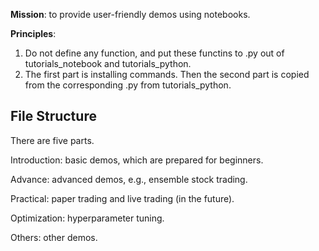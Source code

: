 **Mission**: to provide user-friendly demos using notebooks. 

**Principles**: 

1) Do not define any function, and put these functins to .py out of tutorials_notebook and tutorials_python.
2) The first part is installing commands. Then the second part is copied from the corresponding .py from tutorials_python.

## File Structure

There are five parts.

Introduction: basic demos, which are prepared for beginners.

Advance: advanced demos, e.g., ensemble stock trading.

Practical: paper trading and live trading (in the future).

Optimization: hyperparameter tuning.

Others: other demos.




